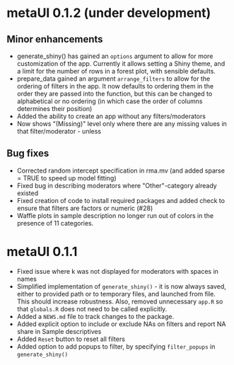 # metaUI 0.1.2 (under development)

## Minor enhancements
* generate_shiny() has gained an `options` argument to allow for more customization of the app. Currently it allows setting a Shiny theme, and a limit for the number of rows in a forest plot, with sensible defaults.
* prepare_data gained an argument `arrange_filters` to allow for the ordering of filters in the app. It now defaults to ordering them in the order they are passed into the function, but this can be changed to alphabetical or no ordering (in which case the order of columns determines their position)
* Added the ability to create an app without any filters/moderators
* Now shows "(Missing)" level only where there are any missing values in that filter/moderator - unless

## Bug fixes
* Corrected random intercept specification in rma.mv (and added sparse = TRUE to speed up model fitting)
* Fixed bug in describing moderators where "Other"-category already existed
* Fixed creation of code to install required packages and added check to ensure that filters are factors or numeric (#28)
* Waffle plots in sample description no longer run out of colors in the presence of 11 categories.

# metaUI 0.1.1

* Fixed issue where k was not displayed for moderators with spaces in names
* Simplified implementation of `generate_shiny()` - it is now always saved, either to provided path or to temporary files, and launched from file. This should increase robustness. Also, removed unnecessary `app.R` so that `globals.R` does not need to be called explicitly.
* Added a `NEWS.md` file to track changes to the package.
* Added explicit option to include or exclude NAs on filters and report NA share in Sample descriptives
* Added `Reset` button to reset all filters
* Added option to add popups to filter, by specifying `filter_popups` in `generate_shiny()`
